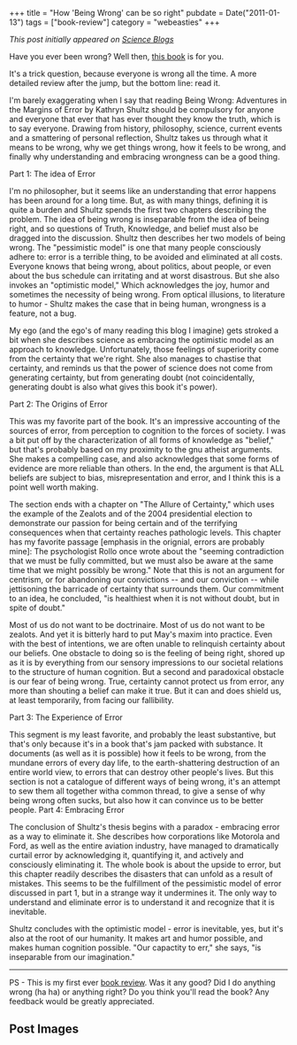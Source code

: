+++
title = "How 'Being Wrong' can be so right"
pubdate = Date("2011-01-13")
tags = ["book-review"]
category = "webeasties"
+++

_This post initially appeared on [Science Blogs](http://scienceblogs.com/webeasties)_

Have you ever been wrong? Well then, [this book](http://beingwrongbook.com/synopsis) is for you.

It's a trick question, because everyone is wrong all the time. A more detailed review after the jump, but the bottom line: read it.

I'm barely exaggerating when I say that reading Being Wrong: Adventures in the Margins of Error by Kathryn Shultz should be compulsory for anyone and everyone that ever that has ever thought they know the truth, which is to say everyone. Drawing from history, philosophy, science, current events and a smattering of personal reflection, Shultz takes us through what it means to be wrong, why we get things wrong, how it feels to be wrong, and finally why understanding and embracing wrongness can be a good thing.

Part 1: The idea of Error

I'm no philosopher, but it seems like an understanding that error happens has been around for a long time. But, as with many things, defining it is quite a burden and Shultz spends the first two chapters describing the problem. The idea of being wrong is inseparable from the idea of being right, and so questions of Truth, Knowledge, and belief must also be dragged into the discussion. 
Shultz then describes her two models of being wrong. The "pessimistic model" is one that many people consciously adhere to: error is a terrible thing, to be avoided and eliminated at all costs. Everyone knows that being wrong, about politics, about people, or even about the bus schedule can irritating and at worst disastrous. But she also invokes an "optimistic model," Which acknowledges the joy, humor and sometimes the necessity of being wrong. From optical illusions, to literature to humor - Shultz makes the case that in being human, wrongness is a feature, not a bug.

My ego (and the ego's of many reading this blog I imagine) gets stroked a bit when she describes science as embracing the optimistic model as an approach to knowledge. Unfortunately, those feelings of superiority come from the certainty that we're right. She also manages to chastise that certainty, and reminds us that the power of science does not come from generating certainty, but from generating doubt (not coincidentally, generating doubt is also what gives this book it's power).

Part 2: The Origins of Error

This was my favorite part of the book. It's an impressive accounting of the sources of error, from perception to cognition to the forces of society. I was a bit put off by the characterization of all forms of knowledge as "belief," but that's probably based on my proximity to the gnu atheist arguments. She makes a compelling case, and also acknowledges that some forms of evidence are more reliable than others. In the end, the argument is that ALL beliefs are subject to bias, misrepresentation and error, and I think this is a point well worth making.

The section ends with a chapter on "The Allure of Certainty," which uses the example of the Zealots and of the 2004 presidential election to demonstrate our passion for being certain and of the terrifying consequences when that certainty reaches pathologic levels. This chapter has my favorite passage [emphasis in the orignial, errors are probably mine]:
 The psychologist Rollo once wrote about the "seeming contradiction that we must be fully committed, but we must also be aware at the same time that we might possibly be wrong." Note that this is not an argument for centrism, or for abandoning our convictions -- and our conviction -- while jettisoning the barricade of certainty that surrounds them. Our commitment to an idea, he concluded, "is healthiest when it is not without doubt, but in spite of doubt."

Most of us do not want to be doctrinaire. Most of us do not want to be zealots. And yet it is bitterly hard to put May's maxim into practice. Even with the best of intentions, we are often unable to relinquish certainty about our beliefs. One obstacle to doing so is the feeling of being right, shored up as it is by everything from our sensory impressions to our societal relations to the structure of human cognition. But a second and paradoxical obstacle is our fear of being wrong. True, certainty cannot protect us from error, any more than shouting a belief can make it true. But it can and does shield us, at least temporarily, from facing our fallibility.

Part 3: The Experience of Error

This segment is my least favorite, and probably the least substantive, but that's only because it's in a book that's jam packed with substance. It documents (as well as it is possible) how it feels to be wrong, from the mundane errors of every day life, to the earth-shattering destruction of an entire world view, to errors that can destroy other people's lives. But this section is not a catalogue of different ways of being wrong, it's an attempt to sew them all together witha  common thread, to give a sense of why being wrong often sucks, but also how it can convince us to be better people. 
Part 4: Embracing Error

The conclusion of Shultz's thesis begins with a paradox - embracing error as a way to eliminate it. She describes how corporations like Motorola and Ford, as well as the entire aviation industry, have managed to dramatically curtail error by acknowledging it, quantifying it, and actively and consciously eliminating it. The whole book is about the upside to error, but this chapter readily describes the disasters that can unfold as a result of mistakes. This seems to be the fulfillment of the pessimistic model of error discussed in part 1, but in a strange way it undermines it. The only way to understand and eliminate error is to understand it and recognize that it is inevitable.

Shultz concludes with the optimistic model - error is inevitable, yes, but it's also at the root of our humanity. It makes art and humor possible, and makes human cognition possible. "Our capactity to err," she says, "is inseparable from our imagination."

-------

PS - This is my first ever [book review](/tag/book-review). Was it any good? Did I do anything wrong (ha ha) or anything right? Do you think you'll read the book? 
Any feedback would be greatly appreciated.

      
  

 ## Post Images


